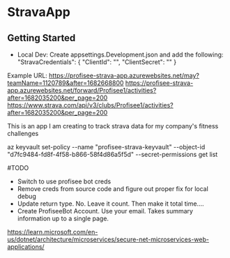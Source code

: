 # StravaApp

## Getting Started
- Local Dev: Create appsettings.Development.json and add the following: 
  "StravaCredentials": {
    "ClientId": "", 
    "ClientSecret": ""
  }


Example URL: 
https://profisee-strava-app.azurewebsites.net/may?teamName=1120789&after=1682668800
https://profisee-strava-app.azurewebsites.net/forward/Profisee1/activities?after=1682035200&per_page=200
https://www.strava.com/api/v3/clubs/Profisee1/activities?after=1682035200&per_page=200



This is an app I am creating to track strava data for my company's fitness challenges

az keyvault set-policy --name "profisee-strava-keyvault" --object-id "d7fc9484-fd8f-4f58-b866-58f4d86a5f5d" --secret-permissions get list

#TODO
- Switch to use profisee bot creds
- Remove creds from source code and figure out proper fix for local debug 
- Update return type. No. Leave it count. Then make it total time.... 
- Create ProfiseeBot Account. Use your email. Takes summary information up to a single page.  

https://learn.microsoft.com/en-us/dotnet/architecture/microservices/secure-net-microservices-web-applications/
